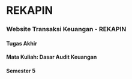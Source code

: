# REKAPIN
### Website Transaksi Keuangan - REKAPIN
#### **Tugas Akhir**
#### Mata Kuliah: Dasar Audit Keuangan
#### Semester 5